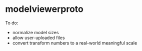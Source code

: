 # modelviewerproto

To do:
- normalize model sizes
- allow user-uploaded files
- convert transform numbers to a real-world meaningful scale
